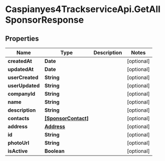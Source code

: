 # Caspianyes4TrackserviceApi.GetAllSponsorResponse

## Properties
Name | Type | Description | Notes
------------ | ------------- | ------------- | -------------
**createdAt** | **Date** |  | [optional] 
**updatedAt** | **Date** |  | [optional] 
**userCreated** | **String** |  | [optional] 
**userUpdated** | **String** |  | [optional] 
**companyId** | **String** |  | [optional] 
**name** | **String** |  | [optional] 
**description** | **String** |  | [optional] 
**contacts** | [**[SponsorContact]**](SponsorContact.md) |  | [optional] 
**address** | [**Address**](Address.md) |  | [optional] 
**id** | **String** |  | [optional] 
**photoUrl** | **String** |  | [optional] 
**isActive** | **Boolean** |  | [optional] 
